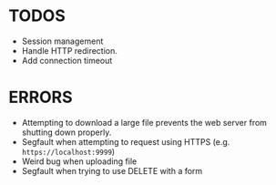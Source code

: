 # TODOS

- Session management
- Handle HTTP redirection.
- Add connection timeout

# ERRORS

- Attempting to download a large file prevents the web server from shutting down properly.
- Segfault when attempting to request using HTTPS (e.g. `https://localhost:9999`)
- Weird bug when uploading file
- Segfault when trying to use DELETE with a form
<!-- - `411 Length required` on DELETE request -->
